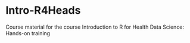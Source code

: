 # Intro-R4Heads
Course material for the course Introduction to R for Health Data Science: Hands-on training
